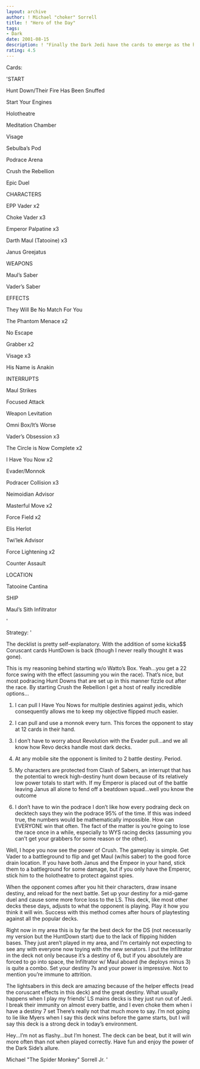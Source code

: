 ```yaml
---
layout: archive
author: ! Michael "choker" Sorrell
title: ! "Hero of the Day"
tags:
- Dark
date: 2001-08-15
description: ! "Finally the Dark Jedi have the cards to emerge as the heroes of the Star Wars universe, putting the remaining Jedi out of their misery.  With the release of Coruscant, Hunt Down never has been more powerful."
rating: 4.5
---
```

Cards: 

'START

Hunt Down/Their Fire Has Been Snuffed

Start Your Engines

Holotheatre

Meditation Chamber

Visage

Sebulba’s Pod

Podrace Arena

Crush the Rebellion

Epic Duel


CHARACTERS

EPP Vader x2

Choke Vader x3

Emperor Palpatine x3

Darth Maul (Tatooine) x3

Janus Greejatus


WEAPONS

Maul’s Saber

Vader’s Saber


EFFECTS

They Will Be No Match For You

The Phantom Menace x2

No Escape

Grabber x2

Visage x3

His Name is Anakin


INTERRUPTS

Maul Strikes

Focused Attack

Weapon Levitation

Omni Box/It’s Worse

Vader’s Obsession x3

The Circle is Now Complete x2

I Have You Now x2

Evader/Monnok

Podracer Collision x3

Neimoidian Advisor

Masterful Move x2

Force Field x2

Elis Herlot

Twi’lek Advisor

Force Lightening x2

Counter Assault


LOCATION

Tatooine Cantina


SHIP

Maul’s Sith Infiltrator


'

Strategy: '

The decklist is pretty self-explanatory.  With the addition of some kicka$$ Coruscant cards HuntDown is back (though I never really thought it was gone).  


This is my reasoning behind starting w/o Watto’s Box.  Yeah...you get a 22 force swing with the effect (assuming you win the race).  That’s nice, but most podracing Hunt Downs that are set up in this manner fizzle out after the race.  By starting Crush the Rebellion I get a host of really incredible options...

1) I can pull I Have You Nows for multiple destinies against jedis, which consequently allows me to keep my objective flipped much easier.

2) I can pull and use a monnok every turn.  This forces the opponent to stay at 12 cards in their hand.  

3) I don’t have to worry about Revolution with the Evader pull...and we all know how Revo decks handle most dark decks.

4) At any mobile site the opponent is limited to 2 battle destiny. Period.

5) My characters are protected from Clash of Sabers, an interrupt that has the potential to wreck high-destiny hunt down because of its relatively low power totals to start with.  If my Emperor is placed out of the battle leaving Janus all alone to fend off a beatdown squad...well you know the outcome

6)  I don’t have to win the podrace  I don’t like how every podraing deck on decktech says they win the podrace 95% of the time.  If this was indeed true, the numbers would be mathematically impossible.  How can EVERYONE win that often.  The fact of the matter is you’re going to lose the race once in a while, especially to WYS racing decks (assuming you can’t get your grabbers for some reason or the other).


Well, I hope you now see the power of Crush.  The gameplay is simple.  Get Vader to a battleground to flip and get Maul (w/his saber) to the good force drain location.  If you have both Janus and the Empeor in your hand, stick them to a battleground for some damage, but if you only have the Emperor, stick him to the holotheatre to protect against spies.  


When the opponent comes after you hit their characters, draw insane destiny, and reload for the next battle.  Set up your destiny for a mid-game duel and cause some more force loss to the LS.  This deck, like most other decks these days, adjusts to what the opponent is playing.  Play it how you think it will win.  Success with this method comes after hours of playtesting against all the popular decks.


Right now in my area this is by far the best deck for the DS (not necessarily my version but the HuntDown start) due to the lack of flipping hidden bases.  They just aren’t played in my area, and I’m certainly not expecting to see any with everyone now toying with the new senators.  I put the Infiltrator in the deck not only because it’s a destiny of 6, but if you absolutely are forced to go into space, the Infiltrator w/ Maul aboard (he deploys minus 3) is quite a combo.  Set your destiny 7s and your power is impressive.  Not to mention you’re immune to attrition.


The lightsabers in this deck are amazing because of the helper effects (read the coruscant effects in this deck) and the great destiny.  What usually happens when I play my friends’ LS mains decks is they just run out of Jedi.  I break their immunity on almost every battle, and I even choke them when i have a destiny 7 set  There’s really not that much more to say.  I’m not going to lie like Myers when I say this deck wins before the game starts, but I will say this deck is a strong deck in today’s environment.  


Hey...I’m not as flashy...but I’m honest.  The deck can be beat, but it will win more often than not when played correctly.  Have fun and enjoy the power of the Dark Side’s allure.


Michael "The Spider Monkey" Sorrell Jr. '